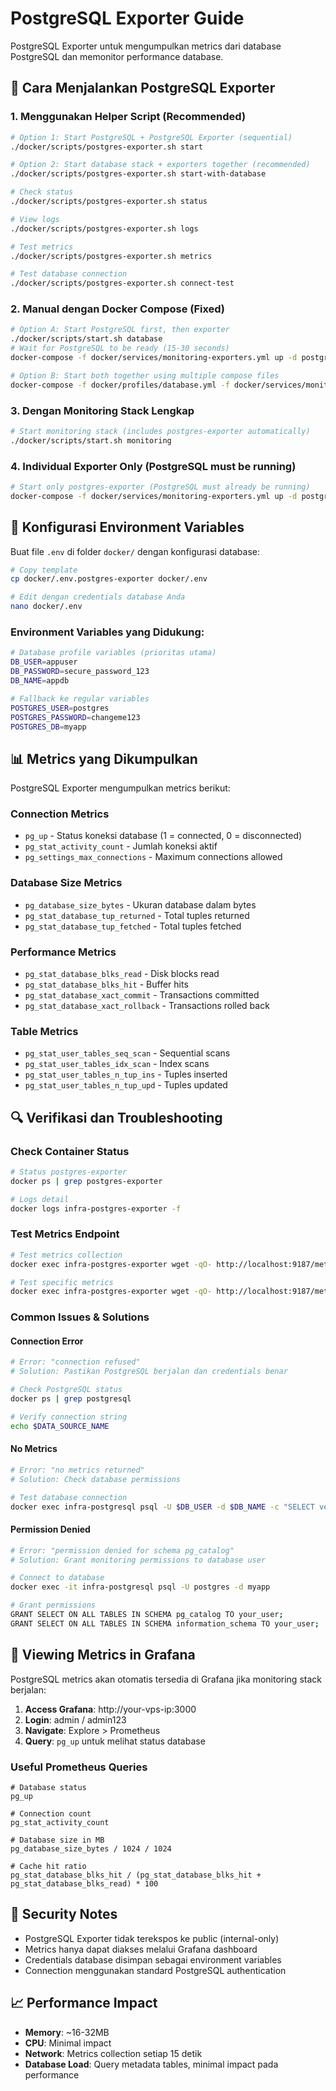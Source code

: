 # PostgreSQL Exporter Guide

PostgreSQL Exporter untuk mengumpulkan metrics dari database PostgreSQL dan memonitor performance database.

## 🚀 **Cara Menjalankan PostgreSQL Exporter**

### 1. **Menggunakan Helper Script (Recommended)**
```bash
# Option 1: Start PostgreSQL + PostgreSQL Exporter (sequential)
./docker/scripts/postgres-exporter.sh start

# Option 2: Start database stack + exporters together (recommended)
./docker/scripts/postgres-exporter.sh start-with-database

# Check status
./docker/scripts/postgres-exporter.sh status

# View logs
./docker/scripts/postgres-exporter.sh logs

# Test metrics
./docker/scripts/postgres-exporter.sh metrics

# Test database connection
./docker/scripts/postgres-exporter.sh connect-test
```

### 2. **Manual dengan Docker Compose (Fixed)**
```bash
# Option A: Start PostgreSQL first, then exporter
./docker/scripts/start.sh database
# Wait for PostgreSQL to be ready (15-30 seconds)
docker-compose -f docker/services/monitoring-exporters.yml up -d postgres-exporter

# Option B: Start both together using multiple compose files
docker-compose -f docker/profiles/database.yml -f docker/services/monitoring-exporters.yml up -d
```

### 3. **Dengan Monitoring Stack Lengkap**
```bash
# Start monitoring stack (includes postgres-exporter automatically)
./docker/scripts/start.sh monitoring
```

### 4. **Individual Exporter Only (PostgreSQL must be running)**
```bash
# Start only postgres-exporter (PostgreSQL must already be running)
docker-compose -f docker/services/monitoring-exporters.yml up -d postgres-exporter
```

## 🔧 **Konfigurasi Environment Variables**

Buat file `.env` di folder `docker/` dengan konfigurasi database:

```bash
# Copy template
cp docker/.env.postgres-exporter docker/.env

# Edit dengan credentials database Anda
nano docker/.env
```

### **Environment Variables yang Didukung:**
```bash
# Database profile variables (prioritas utama)
DB_USER=appuser
DB_PASSWORD=secure_password_123
DB_NAME=appdb

# Fallback ke regular variables
POSTGRES_USER=postgres
POSTGRES_PASSWORD=changeme123
POSTGRES_DB=myapp
```

## 📊 **Metrics yang Dikumpulkan**

PostgreSQL Exporter mengumpulkan metrics berikut:

### **Connection Metrics**
- `pg_up` - Status koneksi database (1 = connected, 0 = disconnected)
- `pg_stat_activity_count` - Jumlah koneksi aktif
- `pg_settings_max_connections` - Maximum connections allowed

### **Database Size Metrics**
- `pg_database_size_bytes` - Ukuran database dalam bytes
- `pg_stat_database_tup_returned` - Total tuples returned
- `pg_stat_database_tup_fetched` - Total tuples fetched

### **Performance Metrics**
- `pg_stat_database_blks_read` - Disk blocks read
- `pg_stat_database_blks_hit` - Buffer hits
- `pg_stat_database_xact_commit` - Transactions committed
- `pg_stat_database_xact_rollback` - Transactions rolled back

### **Table Metrics**
- `pg_stat_user_tables_seq_scan` - Sequential scans
- `pg_stat_user_tables_idx_scan` - Index scans
- `pg_stat_user_tables_n_tup_ins` - Tuples inserted
- `pg_stat_user_tables_n_tup_upd` - Tuples updated

## 🔍 **Verifikasi dan Troubleshooting**

### **Check Container Status**
```bash
# Status postgres-exporter
docker ps | grep postgres-exporter

# Logs detail
docker logs infra-postgres-exporter -f
```

### **Test Metrics Endpoint**
```bash
# Test metrics collection
docker exec infra-postgres-exporter wget -qO- http://localhost:9187/metrics | head -20

# Test specific metrics
docker exec infra-postgres-exporter wget -qO- http://localhost:9187/metrics | grep pg_up
```

### **Common Issues & Solutions**

#### **Connection Error**
```bash
# Error: "connection refused"
# Solution: Pastikan PostgreSQL berjalan dan credentials benar

# Check PostgreSQL status
docker ps | grep postgresql

# Verify connection string
echo $DATA_SOURCE_NAME
```

#### **No Metrics**
```bash
# Error: "no metrics returned"
# Solution: Check database permissions

# Test database connection
docker exec infra-postgresql psql -U $DB_USER -d $DB_NAME -c "SELECT version();"
```

#### **Permission Denied**
```bash
# Error: "permission denied for schema pg_catalog"
# Solution: Grant monitoring permissions to database user

# Connect to database
docker exec -it infra-postgresql psql -U postgres -d myapp

# Grant permissions
GRANT SELECT ON ALL TABLES IN SCHEMA pg_catalog TO your_user;
GRANT SELECT ON ALL TABLES IN SCHEMA information_schema TO your_user;
```

## 🎯 **Viewing Metrics in Grafana**

PostgreSQL metrics akan otomatis tersedia di Grafana jika monitoring stack berjalan:

1. **Access Grafana**: http://your-vps-ip:3000
2. **Login**: admin / admin123
3. **Navigate**: Explore > Prometheus
4. **Query**: `pg_up` untuk melihat status database

### **Useful Prometheus Queries**
```promql
# Database status
pg_up

# Connection count
pg_stat_activity_count

# Database size in MB
pg_database_size_bytes / 1024 / 1024

# Cache hit ratio
pg_stat_database_blks_hit / (pg_stat_database_blks_hit + pg_stat_database_blks_read) * 100
```

## 🔐 **Security Notes**

- PostgreSQL Exporter tidak terekspos ke public (internal-only)
- Metrics hanya dapat diakses melalui Grafana dashboard
- Credentials database disimpan sebagai environment variables
- Connection menggunakan standard PostgreSQL authentication

## 📈 **Performance Impact**

- **Memory**: ~16-32MB
- **CPU**: Minimal impact
- **Network**: Metrics collection setiap 15 detik
- **Database Load**: Query metadata tables, minimal impact pada performance

